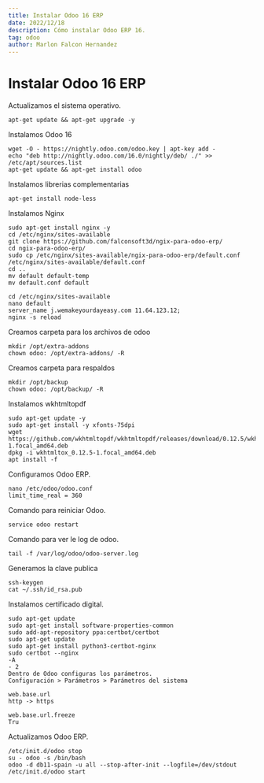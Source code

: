 ```yaml
---
title: Instalar Odoo 16 ERP
date: 2022/12/18
description: Cómo instalar Odoo ERP 16.
tag: odoo
author: Marlon Falcon Hernandez
---
```


# Instalar Odoo 16 ERP

Actualizamos el sistema operativo.
```
apt-get update && apt-get upgrade -y
```

Instalamos Odoo 16
```
wget -O - https://nightly.odoo.com/odoo.key | apt-key add -
echo "deb http://nightly.odoo.com/16.0/nightly/deb/ ./" >> /etc/apt/sources.list
apt-get update && apt-get install odoo
```

Instalamos librerias complementarias
```
apt-get install node-less
```

Instalamos Nginx
```
sudo apt-get install nginx -y
cd /etc/nginx/sites-available
git clone https://github.com/falconsoft3d/ngix-para-odoo-erp/
cd ngix-para-odoo-erp/
sudo cp /etc/nginx/sites-available/ngix-para-odoo-erp/default.conf /etc/nginx/sites-available/default.conf
cd ..
mv default default-temp
mv default.conf default

cd /etc/nginx/sites-available
nano default
server_name j.wemakeyourdayeasy.com 11.64.123.12;
nginx -s reload
```

Creamos carpeta para los archivos de odoo
```
mkdir /opt/extra-addons
chown odoo: /opt/extra-addons/ -R
```

Creamos carpeta para respaldos
```
mkdir /opt/backup
chown odoo: /opt/backup/ -R
```

Instalamos wkhtmltopdf
```
sudo apt-get update -y
sudo apt-get install -y xfonts-75dpi
wget https://github.com/wkhtmltopdf/wkhtmltopdf/releases/download/0.12.5/wkhtmltox_0.12.5-1.focal_amd64.deb
dpkg -i wkhtmltox_0.12.5-1.focal_amd64.deb
apt install -f
```

Configuramos Odoo ERP.
```
nano /etc/odoo/odoo.conf
limit_time_real = 360
```

Comando para reiniciar Odoo.
```
service odoo restart
```

Comando para ver le log de odoo.
```
tail -f /var/log/odoo/odoo-server.log
```

Generamos la clave publica
```
ssh-keygen
cat ~/.ssh/id_rsa.pub
```

Instalamos certificado digital.
```
sudo apt-get update
sudo apt-get install software-properties-common
sudo add-apt-repository ppa:certbot/certbot
sudo apt-get update
sudo apt-get install python3-certbot-nginx
sudo certbot --nginx
-A
- 2
Dentro de Odoo configuras los parámetros.
Configuración > Parámetros > Parámetros del sistema

web.base.url
http -> https

web.base.url.freeze
Tru
```


Actualizamos Odoo ERP.
```
/etc/init.d/odoo stop
su - odoo -s /bin/bash
odoo -d db11-spain -u all --stop-after-init --logfile=/dev/stdout
/etc/init.d/odoo start
```